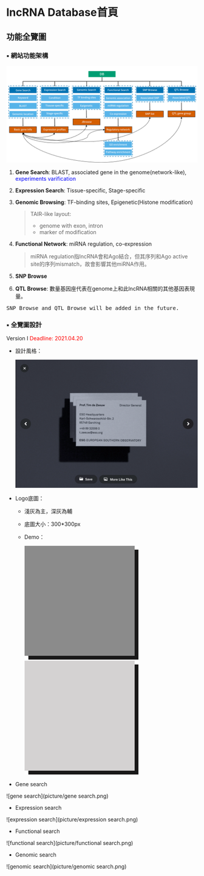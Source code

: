 # lncRNA Database首頁
## 功能全覽圖
### ▪️ 網站功能架構
![](./picture/DB.png)
1. **Gene Search**: BLAST, associated gene in the genome(network-like), <font color=#0000ff>experiments varification</font>
2. **Expression Search**: Tissue-specific, Stage-specific
3. **Genomic Browsing**: TF-binding sites, Epigenetic(Histone modification)
   > TAIR-like layout: 
   > - genome with exon, intron
   > - marker of modification 
4. **Functional Network**: miRNA regulation, co-expression
   
   > miRNA regulation指lncRNA會和Ago結合，但其序列和Ago active site的序列mismatch，故會影響其他miRNA作用。
5. **SNP Browse**
6. **QTL Browse**: 數量基因座代表在genome上和此lncRNA相關的其他基因表現量。
<pre>SNP Browse and QTL Browse will be added in the future.</pre>

### ▪️ 全覽圖設計
Version I
<font color=#FF0000>Deadline: 2021.04.20</font>

- 設計風格：
  
  ![ ](picture/function_%20overview.png)

- Logo底圖：
  - 淺灰為主，深灰為輔
  
  - 底圖大小：300*300px
  
  - Demo：
  
    ![深灰底圖](picture/DarkBG.png)
    ![淺灰底圖](picture/LightBG.png)



- Gene search

![gene search](picture/gene search.png)

- Expression search

![expression search](picture/expression search.png)

- Functional search

![functional search](picture/functional search.png)

- Genomic search

![genomic search](picture/genomic search.png)